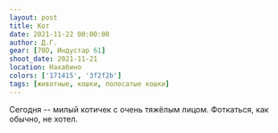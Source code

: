 ```yaml
---
layout: post
title: Кот
date: 2021-11-22 00:00:00
author: Д.Г.
gear: [70D, Индустар 61]
shoot_date: 2021-11-21
location: Нахабино
colors: ['171415', '3f2f2b']
tags: [животные, кошки, полосатые кошки]
---
```

Сегодня -- милый котичек с очень тяжёлым лицом. Фоткаться, как обычно, не хотел.
